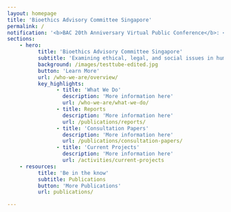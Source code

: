 ```yaml
---
layout: homepage
title: 'Bioethics Advisory Committee Singapore'
permalink: /
notification: '<b>BAC 20th Anniversary Virtual Public Conference</b>: <br> To mark the 20th Anniversary of its establishment, and to celebrate the achievements and work accomplished for the last 20 years, the BAC will be holding its 20th Anniversary Virtual Public Conference from 17-18 June 2021. <a href="https://www.bacvirtualconference.com">Register now!</a>'
sections:
    - hero:
          title: 'Bioethics Advisory Committee Singapore'
          subtitle: 'Examining ethical, legal, and social issues in human biomedical research'
          background: /images/testtube-edited.jpg
          button: 'Learn More'
          url: /who-we-are/overview/
          key_highlights:
                - title: 'What We Do'
                  description: 'More information here'
                  url: /who-we-are/what-we-do/
                - title: Reports
                  description: 'More information here'
                  url: /publications/reports/
                - title: 'Consultation Papers'
                  description: 'More information here'
                  url: /publications/consultation-papers/
                - title: 'Current Projects'
                  description: 'More information here'
                  url: /activities/current-projects
    - resources:
          title: 'Be in the know'
          subtitle: Publications
          button: 'More Publications'
          url: publications/

---
```


